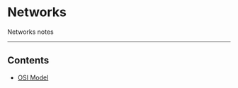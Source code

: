 # Networks

Networks notes
- - - -

## Contents

* [OSI Model](<https://github.com/Sam-Ballantyne/DevNotes/blob/main/Networks/OsiModel.md>)
